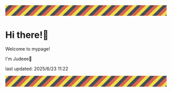 <!-- Header image -->
<img src="./pokemon/pokemon_32.png" width="1000">

# Hi there!👋

Welcome to mypage!

I'm Judeee🐷

last updated: 2025/6/23 11:22

<!-- Footer image -->
<img src="./pokemon/pokemon_32.png" width="1000">
